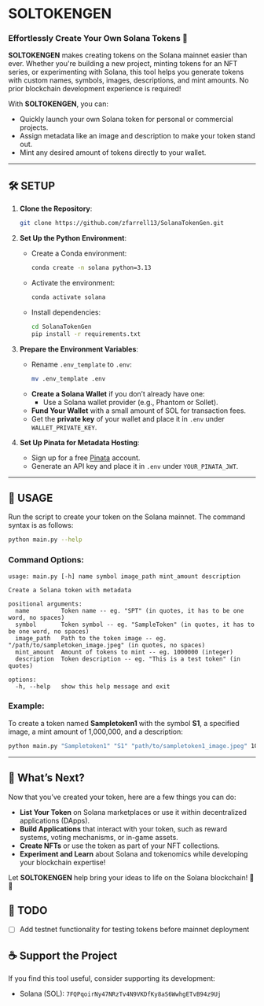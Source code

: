 # SOLTOKENGEN

### Effortlessly Create Your Own Solana Tokens 🌟

**SOLTOKENGEN** makes creating tokens on the Solana mainnet easier than ever. Whether you're building a new project, minting tokens for an NFT series, or experimenting with Solana, this tool helps you generate tokens with custom names, symbols, images, descriptions, and mint amounts. No prior blockchain development experience is required!

With **SOLTOKENGEN**, you can:
- Quickly launch your own Solana token for personal or commercial projects.
- Assign metadata like an image and description to make your token stand out.
- Mint any desired amount of tokens directly to your wallet.

---

## 🛠️ SETUP

1. **Clone the Repository**:
   ```bash
   git clone https://github.com/zfarrell13/SolanaTokenGen.git
   ```
   
2. **Set Up the Python Environment**:
   - Create a Conda environment:
     ```bash
     conda create -n solana python=3.13
     ```
   - Activate the environment:
     ```bash
     conda activate solana
     ```
   - Install dependencies:
     ```bash
     cd SolanaTokenGen
     pip install -r requirements.txt
     ```

3. **Prepare the Environment Variables**:
   - Rename `.env_template` to `.env`:
     ```bash
     mv .env_template .env
     ```
   - **Create a Solana Wallet** if you don’t already have one:
     - Use a Solana wallet provider (e.g., Phantom or Sollet).
   - **Fund Your Wallet** with a small amount of SOL for transaction fees.
   - Get the **private key** of your wallet and place it in `.env` under `WALLET_PRIVATE_KEY`.

4. **Set Up Pinata for Metadata Hosting**:
   - Sign up for a free [Pinata](https://www.pinata.cloud/) account.
   - Generate an API key and place it in `.env` under `YOUR_PINATA_JWT`.

---

## 🚀 USAGE

Run the script to create your token on the Solana mainnet. The command syntax is as follows:

```bash
python main.py --help
```

### Command Options:
```text
usage: main.py [-h] name symbol image_path mint_amount description

Create a Solana token with metadata

positional arguments:
  name         Token name -- eg. "SPT" (in quotes, it has to be one word, no spaces)
  symbol       Token symbol -- eg. "SampleToken" (in quotes, it has to be one word, no spaces)
  image_path   Path to the token image -- eg. "/path/to/sampletoken_image.jpeg" (in quotes, no spaces)
  mint_amount  Amount of tokens to mint -- eg. 1000000 (integer)
  description  Token description -- eg. "This is a test token" (in quotes)

options:
  -h, --help   show this help message and exit
```

### Example:
To create a token named **Sampletoken1** with the symbol **S1**, a specified image, a mint amount of 1,000,000, and a description:

```bash
python main.py "Sampletoken1" "S1" "path/to/sampletoken1_image.jpeg" 1000000 "This is a test token"
```

---

## 🎉 What’s Next?

Now that you’ve created your token, here are a few things you can do:
- **List Your Token** on Solana marketplaces or use it within decentralized applications (DApps).
- **Build Applications** that interact with your token, such as reward systems, voting mechanisms, or in-game assets.
- **Create NFTs** or use the token as part of your NFT collections.
- **Experiment and Learn** about Solana and tokenomics while developing your blockchain expertise!

Let **SOLTOKENGEN** help bring your ideas to life on the Solana blockchain! 🚀✨

## 📝 TODO

- [ ] Add testnet functionality for testing tokens before mainnet deployment

## ☕ Support the Project

If you find this tool useful, consider supporting its development:

- Solana (SOL): `7FQPqoirNy47NRzTv4N9VKDfKy8aS6WwhgETvB94z9Uj`
